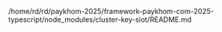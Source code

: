 /home/rd/rd/paykhom-2025/framework-paykhom-com-2025-typescript/node_modules/cluster-key-slot/README.md